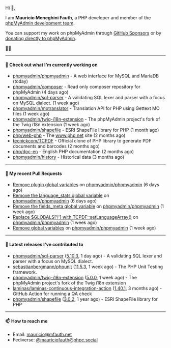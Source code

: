 Hi 👋,

I am **Maurício Meneghini Fauth**, a PHP developer and member of the [phpMyAdmin development team](https://www.phpmyadmin.net/team/?ref=github).

You can support my work on phpMyAdmin through [GitHub Sponsors](https://github.com/sponsors/MauricioFauth)
or by [donating directly to phpMyAdmin](https://www.phpmyadmin.net/donate/?ref=github).

🐘⛵

---

#### 👷 Check out what I'm currently working on

- [phpmyadmin/phpmyadmin](https://github.com/phpmyadmin/phpmyadmin) - A web interface for MySQL and MariaDB (today)
- [phpmyadmin/composer](https://github.com/phpmyadmin/composer) - Read only composer repository for phpMyAdmin (4 days ago)
- [phpmyadmin/sql-parser](https://github.com/phpmyadmin/sql-parser) - A validating SQL lexer and parser with a focus on MySQL dialect. (1 week ago)
- [phpmyadmin/motranslator](https://github.com/phpmyadmin/motranslator) - Translation API for PHP using Gettext MO files (1 week ago)
- [phpmyadmin/twig-i18n-extension](https://github.com/phpmyadmin/twig-i18n-extension) - The phpMyAdmin project&#39;s fork of the Twig i18n extension (1 week ago)
- [phpmyadmin/shapefile](https://github.com/phpmyadmin/shapefile) - ESRI ShapeFile library for PHP (1 month ago)
- [php/web-php](https://github.com/php/web-php) - The www.php.net site (2 months ago)
- [tecnickcom/TCPDF](https://github.com/tecnickcom/TCPDF) - Official clone of PHP library to generate PDF documents and barcodes (2 months ago)
- [php/doc-en](https://github.com/php/doc-en) - English PHP documentation (2 months ago)
- [phpmyadmin/history](https://github.com/phpmyadmin/history) - Historical data (3 months ago)

---

#### 🔨 My recent Pull Requests

- [Remove plugin global variables](https://github.com/phpmyadmin/phpmyadmin/pull/19519) on [phpmyadmin/phpmyadmin](https://github.com/phpmyadmin/phpmyadmin) (6 days ago)
- [Remove the language_stats global variable](https://github.com/phpmyadmin/phpmyadmin/pull/19516) on [phpmyadmin/phpmyadmin](https://github.com/phpmyadmin/phpmyadmin) (6 days ago)
- [Remove the fields_meta global variable](https://github.com/phpmyadmin/phpmyadmin/pull/19515) on [phpmyadmin/phpmyadmin](https://github.com/phpmyadmin/phpmyadmin) (1 week ago)
- [Replace $GLOBALS[&#39;l&#39;] with TCPDF::setLanguageArray()](https://github.com/phpmyadmin/phpmyadmin/pull/19507) on [phpmyadmin/phpmyadmin](https://github.com/phpmyadmin/phpmyadmin) (1 week ago)
- [Remove global variables](https://github.com/phpmyadmin/phpmyadmin/pull/19503) on [phpmyadmin/phpmyadmin](https://github.com/phpmyadmin/phpmyadmin) (1 week ago)

---

#### 🔭 Latest releases I've contributed to

- [phpmyadmin/sql-parser](https://github.com/phpmyadmin/sql-parser) ([5.10.3](https://github.com/phpmyadmin/sql-parser/releases/tag/5.10.3), 1 day ago) - A validating SQL lexer and parser with a focus on MySQL dialect.
- [sebastianbergmann/phpunit](https://github.com/sebastianbergmann/phpunit) ([11.5.3](https://github.com/sebastianbergmann/phpunit/releases/tag/11.5.3), 1 week ago) - The PHP Unit Testing framework.
- [phpmyadmin/twig-i18n-extension](https://github.com/phpmyadmin/twig-i18n-extension) ([5.0.0](https://github.com/phpmyadmin/twig-i18n-extension/releases/tag/5.0.0), 1 week ago) - The phpMyAdmin project&#39;s fork of the Twig i18n extension
- [laminas/laminas-continuous-integration-action](https://github.com/laminas/laminas-continuous-integration-action) ([1.40.1](https://github.com/laminas/laminas-continuous-integration-action/releases/tag/1.40.1), 3 months ago) - GitHub Action for running a QA check
- [phpmyadmin/shapefile](https://github.com/phpmyadmin/shapefile) ([3.0.2](https://github.com/phpmyadmin/shapefile/releases/tag/3.0.2), 1 year ago) - ESRI ShapeFile library for PHP

---

#### 📫 How to reach me

- Email: [mauricio@mfauth.net](mailto://mauricio@mfauth.net)
- Fediverse: [@mauriciofauth@phpc.social](https://phpc.social/@mauriciofauth)
